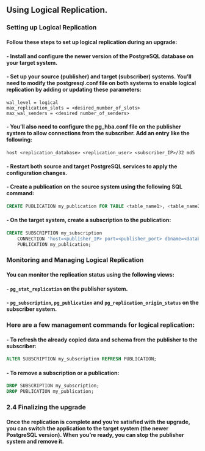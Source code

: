 ## Using Logical Replication.

### Setting up Logical Replication

#### Follow these steps to set up logical replication during an upgrade:

#### - Install and configure the newer version of the PostgreSQL database on your target system.

#### - Set up your source (publisher) and target (subscriber) systems. You’ll need to modify the postgresql.conf file on both systems to enable logical replication by adding or updating these parameters:
```
wal_level = logical
max_replication_slots = <desired_number_of_slots>
max_wal_senders = <desired number_of_senders>
```
    
#### - You’ll also need to configure the pg_hba.conf file on the publisher system to allow connections from the subscriber. Add an entry like the following:
```
host <replication_database> <replication_user> <subscriber_IP>/32 md5
```
    
#### - Restart both source and target PostgreSQL services to apply the configuration changes.

#### - Create a publication on the source system using the following SQL command:
```sql
CREATE PUBLICATION my_publication FOR TABLE <table_name1>, <table_name2>, ...;
```
    
#### - On the target system, create a subscription to the publication:
```sql
CREATE SUBSCRIPTION my_subscription
    CONNECTION 'host=<publisher_IP> port=<publisher_port> dbname=<database_name> user=<replication_user> password=<password>'
    PUBLICATION my_publication;
```

### Monitoring and Managing Logical Replication

#### You can monitor the replication status using the following views:

#### - `pg_stat_replication` on the publisher system.
#### - `pg_subscription`, `pg_publication` and `pg_replication_origin_status` on the subscriber system.

### Here are a few management commands for logical replication:

#### - To refresh the already copied data and schema from the publisher to the subscriber:
```sql
ALTER SUBSCRIPTION my_subscription REFRESH PUBLICATION;
```

#### - To remove a subscription or a publication:
```sql
DROP SUBSCRIPTION my_subscription;
DROP PUBLICATION my_publication;
```

### 2.4 Finalizing the upgrade

#### Once the replication is complete and you’re satisfied with the upgrade, you can switch the application to the target system (the newer PostgreSQL version). When you’re ready, you can stop the publisher system and remove it.
